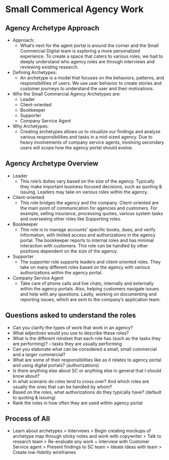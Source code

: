 # Small Commerical Agency Work

## Agency Archetype Approach
- Approach:
  - What’s next for the agent portal is around the corner and the Small Commercial Digital team is exploring a more personalized experience. To create a space that caters to various roles, we had to deeply understand who agency roles are through interviews and reviewing existing research.
- Defining Archetypes:
  - An archetype is a model that focuses on the behaviors, patterns, and responsibilities of users. We use user behavior to create stories and customer journeys to understand the user and their motivations.
- Who the Small Commercial Agency Archetypes are:
  - Leader
  - Client-oriented 
  - Bookkeeper 
  - Supporter 
  - Company Service Agent
- Why Archetypes:
  - Creating archetypes allows us to visualize our findings and analyze various responsibilities and tasks in a mid-sized agency. Due to heavy involvements of company service agents, involving secondary users will scope how the agency portal should evolve. 

## Agency Archetype Overview
- Leader
  - This role’s duties vary based on the size of the agency. Typically they make important business focused decisions, such as quoting & issuing. Leaders may take on various roles within the agency. 
- Client-oriented 
  - This role bridges the agency and the company. Client-oriented are the main point of communication for agencies and customers. For example, selling insurance, processing quotes, various system tasks and overseeing other roles like Supporting roles. 
- Bookkeeper
  - This role is to manage accounts’ specific books, dues, and verify information, with limited access and authorizations in the agency portal. The bookkeeper reports to internal roles and has minimal interaction with customers. This role can be handled by other positions dependent on the size of the agency.
- Supporter
  - The supporter role supports leaders and client-oriented roles. They take on many different roles based on the agency with various authorizations within the agency portal. 
- Company Service Agent
  - Take care of phone calls and live chats, internally and externally within the agency portals. Also, helping customers navigate issues and help with any questions. Lastly, working on documenting and reporting issues, which are sent to the company’s application team. 

## Questions asked to understand the roles
- Can you clarify the types of work that work in an agency? 
- What adjectives would you use to describe these roles? 
- What is the different mindset that each role has (such as the tasks they are performing)? – tasks they are usually performing 
- Can you elaborate what can be considered a small, small commercial and a larger commercial?
- What are some of their responsibilities like as it relates to agency portal and using digital portals? (authorizations)
- Is there anything else about SC or anything else in general that I should know about?
- In what scenario do roles tend to cross over? And which roles are usually the ones that can be handled by whom?
- Based on the roles, what authorizations do they typically have? (default to quoting & issuing)
- Rank the roles in how often they are used within agency portal

## Process of All
- Learn about archetypes > Interviews > Begin creating mockups of archetype map through sticky notes and work with copywriter > Talk to research team > Re-evaluate any work + interview with Customer Service agent > Present findings to SC team > Ideate ideas with team > Create low-fidelity wireframes 
